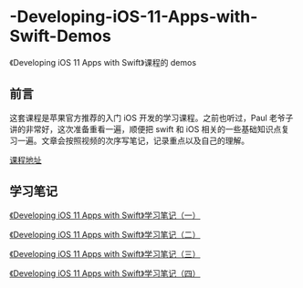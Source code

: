 # -Developing-iOS-11-Apps-with-Swift-Demos
《Developing iOS 11 Apps with Swift》课程的 demos

## 前言
这套课程是苹果官方推荐的入门 iOS 开发的学习课程。之前也听过，Paul 老爷子讲的非常好，这次准备重看一遍，顺便把 swift 和 iOS 相关的一些基础知识点复习一遍。文章会按照视频的次序写笔记，记录重点以及自己的理解。

[课程地址](https://itunes.apple.com/cn/podcast/developing-ios-11-apps-with-swift/id1315130780?mt=2)

## 学习笔记
[《Developing iOS 11 Apps with Swift》学习笔记（一）](http://chenliangjing.me/2018/02/08/%E3%80%8ADeveloping-iOS-11-Apps-with-Swift%E3%80%8B%E5%AD%A6%E4%B9%A0%E7%AC%94%E8%AE%B0%EF%BC%88%E4%B8%80%EF%BC%89/)

[《Developing iOS 11 Apps with Swift》学习笔记（二）](http://chenliangjing.me/2018/02/08/%E3%80%8ADeveloping-iOS-11-Apps-with-Swift%E3%80%8B%E5%AD%A6%E4%B9%A0%E7%AC%94%E8%AE%B0%EF%BC%88%E4%BA%8C%EF%BC%89/)

[《Developing iOS 11 Apps with Swift》学习笔记（三）](http://chenliangjing.me/2018/02/09/%E3%80%8ADeveloping-iOS-11-Apps-with-Swift%E3%80%8B%E5%AD%A6%E4%B9%A0%E7%AC%94%E8%AE%B0%EF%BC%88%E4%B8%89%EF%BC%89/)

[《Developing iOS 11 Apps with Swift》学习笔记（四）](http://chenliangjing.me/2018/02/09/%E3%80%8ADeveloping-iOS-11-Apps-with-Swift%E3%80%8B%E5%AD%A6%E4%B9%A0%E7%AC%94%E8%AE%B0%EF%BC%88%E5%9B%9B%EF%BC%89/)